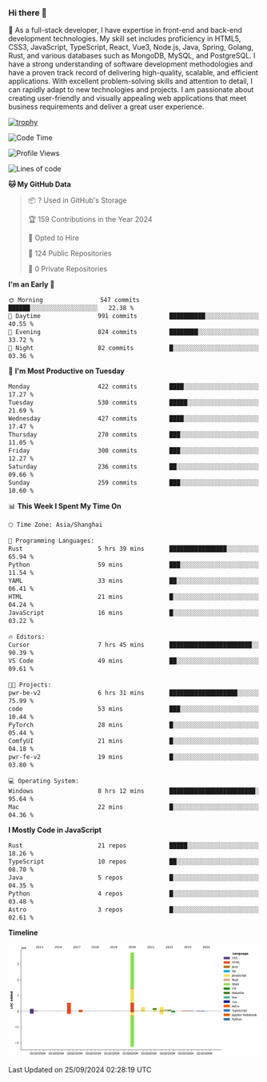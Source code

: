 ### Hi there 👋

🌱 As a full-stack developer, I have expertise in front-end and back-end development technologies. My skill set includes proficiency in HTML5, CSS3, JavaScript, TypeScript, React, Vue3, Node.js, Java, Spring, Golang, Rust, and various databases such as MongoDB, MySQL, and PostgreSQL. I have a strong understanding of software development methodologies and have a proven track record of delivering high-quality, scalable, and efficient applications. With excellent problem-solving skills and attention to detail, I can rapidly adapt to new technologies and projects. I am passionate about creating user-friendly and visually appealing web applications that meet business requirements and deliver a great user experience.

[![trophy](https://github-profile-trophy.vercel.app/?username=elton&rank=SECRET,SSS,SS,S,AAA,AA,A&theme=onedark&no-frame=true&margin-w=10)](https://github.com/ryo-ma/github-profile-trophy)

<!--START_SECTION:waka-->
![Code Time](http://img.shields.io/badge/Code%20Time-1%2C416%20hrs%2026%20mins-blue)

![Profile Views](http://img.shields.io/badge/Profile%20Views-0-blue)

![Lines of code](https://img.shields.io/badge/From%20Hello%20World%20I%27ve%20Written-5.6%20million%20lines%20of%20code-blue)

**🐱 My GitHub Data** 

> 📦 ? Used in GitHub's Storage 
 > 
> 🏆 159 Contributions in the Year 2024
 > 
> 💼 Opted to Hire
 > 
> 📜 124 Public Repositories 
 > 
> 🔑 0 Private Repositories 
 > 
**I'm an Early 🐤** 

```text
🌞 Morning                547 commits         ██████░░░░░░░░░░░░░░░░░░░   22.38 % 
🌆 Daytime                991 commits         ██████████░░░░░░░░░░░░░░░   40.55 % 
🌃 Evening                824 commits         ████████░░░░░░░░░░░░░░░░░   33.72 % 
🌙 Night                  82 commits          █░░░░░░░░░░░░░░░░░░░░░░░░   03.36 % 
```
📅 **I'm Most Productive on Tuesday** 

```text
Monday                   422 commits         ████░░░░░░░░░░░░░░░░░░░░░   17.27 % 
Tuesday                  530 commits         █████░░░░░░░░░░░░░░░░░░░░   21.69 % 
Wednesday                427 commits         ████░░░░░░░░░░░░░░░░░░░░░   17.47 % 
Thursday                 270 commits         ███░░░░░░░░░░░░░░░░░░░░░░   11.05 % 
Friday                   300 commits         ███░░░░░░░░░░░░░░░░░░░░░░   12.27 % 
Saturday                 236 commits         ██░░░░░░░░░░░░░░░░░░░░░░░   09.66 % 
Sunday                   259 commits         ███░░░░░░░░░░░░░░░░░░░░░░   10.60 % 
```


📊 **This Week I Spent My Time On** 

```text
🕑︎ Time Zone: Asia/Shanghai

💬 Programming Languages: 
Rust                     5 hrs 39 mins       ████████████████░░░░░░░░░   65.94 % 
Python                   59 mins             ███░░░░░░░░░░░░░░░░░░░░░░   11.54 % 
YAML                     33 mins             ██░░░░░░░░░░░░░░░░░░░░░░░   06.41 % 
HTML                     21 mins             █░░░░░░░░░░░░░░░░░░░░░░░░   04.24 % 
JavaScript               16 mins             █░░░░░░░░░░░░░░░░░░░░░░░░   03.22 % 

🔥 Editors: 
Cursor                   7 hrs 45 mins       ███████████████████████░░   90.39 % 
VS Code                  49 mins             ██░░░░░░░░░░░░░░░░░░░░░░░   09.61 % 

🐱‍💻 Projects: 
pwr-be-v2                6 hrs 31 mins       ███████████████████░░░░░░   75.99 % 
code                     53 mins             ███░░░░░░░░░░░░░░░░░░░░░░   10.44 % 
PyTorch                  28 mins             █░░░░░░░░░░░░░░░░░░░░░░░░   05.44 % 
ComfyUI                  21 mins             █░░░░░░░░░░░░░░░░░░░░░░░░   04.18 % 
pwr-fe-v2                19 mins             █░░░░░░░░░░░░░░░░░░░░░░░░   03.80 % 

💻 Operating System: 
Windows                  8 hrs 12 mins       ████████████████████████░   95.64 % 
Mac                      22 mins             █░░░░░░░░░░░░░░░░░░░░░░░░   04.36 % 
```

**I Mostly Code in JavaScript** 

```text
Rust                     21 repos            █████░░░░░░░░░░░░░░░░░░░░   18.26 % 
TypeScript               10 repos            ██░░░░░░░░░░░░░░░░░░░░░░░   08.70 % 
Java                     5 repos             █░░░░░░░░░░░░░░░░░░░░░░░░   04.35 % 
Python                   4 repos             █░░░░░░░░░░░░░░░░░░░░░░░░   03.48 % 
Astro                    3 repos             █░░░░░░░░░░░░░░░░░░░░░░░░   02.61 % 
```



**Timeline**

![Lines of Code chart](https://raw.githubusercontent.com/elton/elton/main/assets/bar_graph.png)


 Last Updated on 25/09/2024 02:28:19 UTC
<!--END_SECTION:waka-->

<!--
**elton/elton** is a ✨ _special_ ✨ repository because its `README.md` (this file) appears on your GitHub profile.

Here are some ideas to get you started:

- 🔭 I’m currently working on ...
- 🌱 I’m currently learning ...
- 👯 I’m looking to collaborate on ...
- 🤔 I’m looking for help with ...
- 💬 Ask me about ...
- 📫 How to reach me: ...
- 😄 Pronouns: ...
- ⚡ Fun fact: ...
-->
